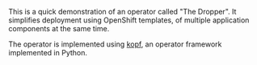 This is a quick demonstration of an operator called "The Dropper". It simplifies deployment using OpenShift templates, of multiple application components at the same time.

The operator is implemented using [kopf](https://kopf.readthedocs.io/), an operator framework implemented in Python.
